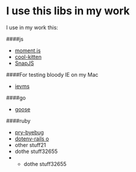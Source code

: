 I use this libs in my work
==========================

I use in my work this:

####js

- [moment.js](http://momentjs.com/)
- [cool-kitten](http://jalxob.com/cool-kitten/)
- [SnapJS](https://github.com/jakiestfu/Snap.js/)


####For testing bloody IE on my Mac

- [ievms](https://github.com/xdissent/ievms/)

####go

- [goose](https://bitbucket.org/liamstask/goose)

####ruby
- [pry-byebug](https://github.com/deivid-rodriguez/pry-byebug)
- [dotenv-rails o](https://github.com/bkeepers/dotenv)
- other stuff21
- dothe stuff32655
- - dothe stuff32655
